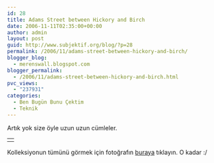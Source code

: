 ```yaml
---
id: 28
title: Adams Street between Hickory and Birch
date: 2006-11-11T02:35:00+00:00
author: admin
layout: post
guid: http://www.subjektif.org/blog/?p=28
permalink: /2006/11/adams-street-between-hickory-and-birch/
blogger_blog:
  - merenswall.blogspot.com
blogger_permalink:
  - /2006/11/adams-street-between-hickory-and-birch.html
pvc_views:
  - "237931"
categories:
  - Ben Bugün Bunu Çektim
  - Teknik
---
```

Artık yok size öyle uzun uzun cümleler.

<table border="0" width="100%">
  <tr>
    <td align="center">
      <img src="http://lh5.ggpht.com/_x7Afx6WcB1c/SnJbujuwZNI/AAAAAAAAGF0/Z3ynIvpO33k/s800/01-July-13.jpg" alt="" />
    </td>
  </tr>
</table>

Kolleksiyonun tümünü görmek için fotoğrafın [buraya](http://meren.org/2009/07/adams-st-cemetery/) tıklayın. O kadar :/